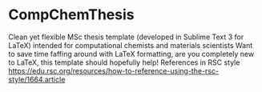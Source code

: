 # CompChemThesis
Clean yet flexible MSc thesis template (developed in Sublime Text 3 for LaTeX) intended for computational chemists and materials scientists
Want to save time faffing around with LaTeX formatting, are you completely new to LaTeX, this template should hopefully help!
References in RSC style https://edu.rsc.org/resources/how-to-reference-using-the-rsc-style/1664.article
